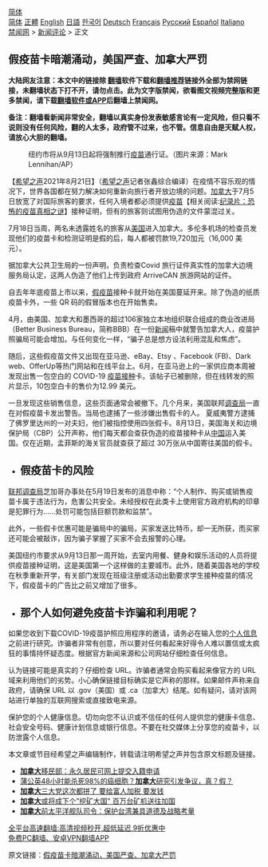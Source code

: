  <!-- 面包屑导航 --> <div class="breadcrumb"><!-- GTranslate: https://gtranslate.io/ -->  <div class="switcher notranslate">  <div class="selected">  <a href="#" onclick="return false;"> 简体</a>  </div>  <div class="option">  <a href="https://www.bannedbook.org" onclick="doGTranslate('zh-CN|zh-CN');jQuery('div.switcher div.selected a').html(jQuery(this).html());return false;" title="简体中文" class="nturl selected"> 简体</a>  <a href="https://www.bannedbook.org/zh-tw/" onclick="doGTranslate('zh-CN|zh-TW');jQuery('div.switcher div.selected a').html(jQuery(this).html());return false;" title="繁體中文" class="nturl"> 正體</a>  <a href="https://www.bannedbook.org/en/" onclick="doGTranslate('zh-CN|en');jQuery('div.switcher div.selected a').html(jQuery(this).html());return false;" title="English" class="nturl"> English</a>  <a href="https://www.bannedbook.org/ja/" onclick="doGTranslate('zh-CN|ja');jQuery('div.switcher div.selected a').html(jQuery(this).html());return false;" title="日本語" class="nturl"> 日語</a>  <a href="https://www.bannedbook.org/ko/" onclick="doGTranslate('zh-CN|ko');jQuery('div.switcher div.selected a').html(jQuery(this).html());return false;" title="한국어" class="nturl"> 한국어</a>  <a href="https://www.bannedbook.org/de/" onclick="doGTranslate('zh-CN|de');jQuery('div.switcher div.selected a').html(jQuery(this).html());return false;" title="Deutsch" class="nturl"> Deutsch</a>  <a href="https://www.bannedbook.org/fr/" onclick="doGTranslate('zh-CN|fr');jQuery('div.switcher div.selected a').html(jQuery(this).html());return false;" title="Français" class="nturl"> Français</a>  <a href="https://www.bannedbook.org/ru/" onclick="doGTranslate('zh-CN|ru');jQuery('div.switcher div.selected a').html(jQuery(this).html());return false;" title="Русский" class="nturl"> Русский</a>  <a href="https://www.bannedbook.org/es/" onclick="doGTranslate('zh-CN|es');jQuery('div.switcher div.selected a').html(jQuery(this).html());return false;" title="Español" class="nturl"> Español</a>  <a href="https://www.bannedbook.org/it/" onclick="doGTranslate('zh-CN|it');jQuery('div.switcher div.selected a').html(jQuery(this).html());return false;" title="Italiano" class="nturl"> Italiano</a>  </div>  </div>      <div class='breadcrumb-sub'><!-- Breadcrumb NavXT 6.3.0 --> <a href="https://www.bannedbook.org/" class="home">禁闻网</a> &gt; <a href="https://www.bannedbook.org/bnews/comments/" class="category">新闻评论</a> &gt; 正文</div></div><h2>假疫苗卡暗潮涌动，美国严查、加拿大严罚</h2> <p class="notice"><b>大陆网友注意：本文中的链接除 <a href="https://github.com/bannedbook/fanqiang" >翻墙</a>软件下载和<a href="https://github.com/killgcd/justmysocks/blob/master/README.md">翻墙推荐</a>链接外全部为禁网链接，未翻墙状态下打不开，请勿点击。此为文字版禁闻，欲看图文视频完整版和更多禁闻，请下载<a href="https://github.com/bannedbook/fanqiang">翻墙软件或APP</a>后翻墙上禁闻网。</p><p>备注：翻墙看新闻非常安全，翻墙以真实身份发表敏感言论有一定风险，但只看不说则没有任何风险，翻的人太多，政府管不过来，也不管。信息自由是天赋人权，请放心大胆的翻墙。</b></p>  <div class="entry"> <figure> <p><figcaption>纽约市将从9月13日起将强制推行<a href="https://www.bannedbook.org/bnews/tag/%e7%96%ab%e8%8b%97/" class="st_tag internal_tag" rel="tag" title="标签 疫苗 下的日志">疫苗</a>通行证。（图片来源：Mark Lennihan/AP）</figcaption></figure> <p>【<span class='wp_keywordlink_affiliate'><a href="https://www.soundofhope.org" title="希望之声" target="_blank">希望之声</a></span>2021年8月21日】（<a href="https://www.bannedbook.org/bnews/tag/%e5%b8%8c%e6%9c%9b%e4%b9%8b%e5%a3%b0/" class="st_tag internal_tag" rel="tag" title="标签 希望之声 下的日志">希望之声</a>记者张鑫综合编译）在疫情不容乐观的情况下，世界各国都在努力解决如何重新向旅行者开放边境的问题。<a href="https://www.bannedbook.org/bnews/tag/%e5%8a%a0%e6%8b%bf%e5%a4%a7/" class="st_tag internal_tag" rel="tag" title="标签 加拿大 下的日志">加拿大</a>于7月5日放宽了对国际旅客的要求，任何入境者都必须提供<span class='wp_keywordlink'><a href="https://www.bannedbook.org/bnews/tculture/20160630/551027.html" title="疫苗" target="_blank">疫苗</a></span>【相关阅读:<a href='https://www.bannedbook.org/bnews/topimagenews/20180408/925060.html' target='_blank'>纪录片：恐怖的疫苗真相之谜</a>】接种证明，但有的旅客则试图用伪造的文件蒙混过关。</p> <p>7月18日当周，两名未透露姓名的旅客从<a href="https://www.bannedbook.org/bnews/tag/%e7%be%8e%e5%9b%bd/" class="st_tag internal_tag" rel="tag" title="标签 美国 下的日志">美国</a>进入加拿大。多伦多机场的检查员发现他们的疫苗卡和检测证明是假的后，每人都被罚款19,720加元（16,000 美元）。</p> <p>据加拿大公共卫生局的一份声明，负责检查Covid 旅行证件真实性的加拿大边境服务局认定，这两人伪造了他们上传到政府 ArriveCAN 旅游网站的证件。</p> <p>自去年年底疫苗上市以来，<a href="https://www.bannedbook.org/bnews/tag/%E5%81%87%E7%96%AB%E8%8B%97/" class="st_tag internal_tag" rel="tag" title="标签 假疫苗 下的日志">假疫苗</a>接种卡就开始在美国蔓延开来。除了伪造的纸质疫苗卡外，一些 QR 码的假冒版本也在开始售卖。</p>  <p>4月，由美国、加拿大和墨西哥的超过106家独立本地组织联合组成的商业改进局（Better Business Bureau，简称BBB）在一份<span class='wp_keywordlink_affiliate'><a href="https://www.bannedbook.org/" title="新闻">新闻</a></span>稿中就警告加拿大人，疫苗护照骗局可能会增加。与任何变化一样，“骗子总是想方设法利用混乱和焦虑”。</p> <p>随后，这些假疫苗文件又出现在亚马逊、eBay、Etsy 、Facebook (FB)、Dark web、OfferUp等热门网站和在线平台上。6月，在亚马逊上的一家供应商本周被发现出售一包空白的 COVID-19 <a href="https://www.bannedbook.org/bnews/tag/%E7%96%AB%E8%8B%97%E6%8E%A5%E7%A7%8D/" class="st_tag internal_tag" rel="tag" title="标签 疫苗接种 下的日志">疫苗接种</a>卡。该帖子已被删除，但在线转发的照片显示，10包空白卡的售价为12.99 美元。</p> <p>一旦发现这些销售信息，这些页面通常会被撤下。几个月来，美国联邦<a href="https://www.bannedbook.org/bnews/tag/%E8%B0%83%E6%9F%A5%E5%B1%80/" class="st_tag internal_tag" rel="tag" title="标签 调查局 下的日志">调查局</a>一直在对假疫苗卡发出警告。当局也逮捕了一些涉嫌出售假卡的人。 夏威夷警方逮捕了佛罗里达州的一对夫妇，他们被指控使用四张假卡。8月13日，美国海关和边境保护局（CBP）公开声称，他们每天都会查获伪造的疫苗接种卡从<span class='wp_keywordlink_affiliate'><a href="https://www.bannedbook.org/" title="中国" target="_blank">中国</a></span>运入美国。仅在近期，孟菲斯的海关官员就查获了超过 30万张从中国寄往美国的假卡。</p> <ul> <li> <h2>假疫苗卡的风险</h2> </li> </ul> <p><a href="https://www.bannedbook.org/bnews/tag/%e8%81%94%e9%82%a6%e8%b0%83%e6%9f%a5%e5%b1%80/" class="st_tag internal_tag" rel="tag" title="标签 联邦调查局 下的日志">联邦调查局</a>芝加哥办事处在5月19日发布的消息中称：“个人制作、购买或销售疫苗卡属于违法行为，危害公共安全。未经授权在此类卡上使用官方政府机构的印章是犯罪行为……处罚可能包括巨额罚款和监禁”。</p>  <p>此外，一些假卡优惠可能是骗局中的骗局，买家发送比特币，却一无所获，而买家还可能会被敲诈，因为骗子掌握了买家不会去报警的心理。</p> <p>美国纽约市要求从9月13日那一周开始，去室内用餐、健身和娱乐活动的人员将提供疫苗接种证明，这是美国第一个这样做的主要城市。此外，随着美国各地的学校在秋季重新开学，有关部门发现在班级注册或活动出勤要求学生接种疫苗的情况下，假疫苗卡的广告比之前又增加了很多。</p> <ul> <li> <h2>那个人如何避免疫苗卡诈骗和利用呢？</h2> </li> </ul> <p>如果您收到下载COVID-19疫苗护照应用程序的邀请，请务必在输入您的<a href="https://www.bannedbook.org/bnews/tag/%E4%B8%AA%E4%BA%BA%E4%BF%A1%E6%81%AF/" class="st_tag internal_tag" rel="tag" title="标签 个人信息 下的日志">个人信息</a>之前进行研究。诈骗者非常有创意，所以要对任何看起来好得令人难以置信或太疯狂的事情持怀疑态度。根据官方新闻来源和公司网站仔细检查任何信息。</p> <p>认为链接可能是真实的？仔细检查 URL。诈骗者通常会购买看起来像官方的 URL 域来利用他们的劣势。小心确保链接目标确实是它声称的那样。如果邮件声称来自政府，请确保 URL 以 .gov（美国）或 .ca（加拿大）结尾。如有疑问，请对该网站进行单独的互联网搜索或直接致电来源。</p>  <p>保护您的个人健康信息。切勿向您不认识或不信任的任何人提供您的健康卡信息、社会安全号码、健康计划信息或银行信息。不要在社交媒体上分享您的疫苗卡，以防泄露个人信息。</p> <p>本文章或节目经希望之声编辑制作，转载请注明希望之声并包含原文标题及链接。 </p> <ul class='op-related-articles' title='相关阅读'> <li><a href='https://www.bannedbook.org/bnews/lifebaike/20210822/1610859.html' target='_blank'><b>加拿大</b>移民部：永久居民可网上提交入籍申请</a></li> <li><a href='https://www.bannedbook.org/bnews/health/20210821/1610376.html' target='_blank'>蒲公英48小时能杀死98%的癌细胞？<b>加拿大</b>研究引发争议，真？假？</a></li> <li><a href='https://www.bannedbook.org/bnews/cnnews/20210821/1610226.html' target='_blank'><b>加拿大</b>三大党这次都拼了 要给富人加税 要发钱</a></li> <li><a href='https://www.bannedbook.org/bnews/cnnews/20210821/1610224.html' target='_blank'><b>加拿大</b>或将成下个"挖矿大国" 百万台矿机送往加国</a></li> <li><a href='https://www.bannedbook.org/bnews/taiwannews/20210820/1609801.html' target='_blank'><b>加拿大</b>前太平洋舰队司令：保护台湾兼具道德及战略考量</a></li> </ul> <p class="texttj"> <a href="https://github.com/bannedbook/fanqiang/wiki/V2ray%E6%9C%BA%E5%9C%BA" target="_blank">全平台高速翻墙:高清视频秒开,超低延迟,9折优惠中</a><br/> <a href="https://github.com/bannedbook/fanqiang/wiki/%E7%A6%81%E9%97%BB%E7%BD%91%E5%AE%89%E5%8D%93%E7%BF%BB%E5%A2%99%E6%96%B0%E9%97%BBAPP" target="_blank">免费PC翻墙、安卓VPN翻墙APP</a></p><p>原文链接：<a class="src_link"  href="https://www.soundofhope.org/post/537698" target="_blank">假疫苗卡暗潮涌动，美国严查、加拿大严罚</a></p> <a name='sharetosocial'></a>  <div style="margin-bottom:5px;padding-bottom:5px;clear:both"> <div id="archive-pix-1" class="banner-ads"> <!-- AuctionX Display platform tag START --> <div id="26318x728x90x621x_ADSLOT2" clicktrack="%%CLICK_URL_ESC%%"></div> <!-- AuctionX Display platform tag END --> </div> <div id="archive-pix-2" class="banner-ads"> <!-- AuctionX Display platform tag START --> <div id="26315x300x250x621x_ADSLOT2" clicktrack="%%CLICK_URL_ESC%%"></div> <!-- AuctionX Display platform tag END --> </div> </div>  <div id="archive-pix-1" class="banner-ads"> <!-- AuctionX Display platform tag START --> <div id="26318x728x90x621x_ADSLOT3" clicktrack="%%CLICK_URL_ESC%%"></div> <!-- AuctionX Display platform tag END --> </div> </div><!--END ENTRY--> 